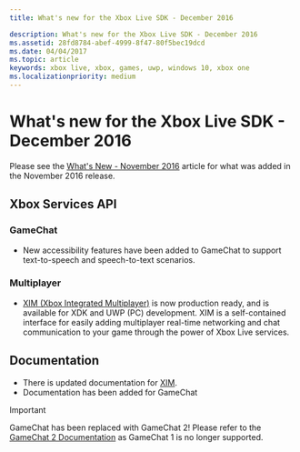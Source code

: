 ```yaml
---
title: What's new for the Xbox Live SDK - December 2016

description: What's new for the Xbox Live SDK - December 2016
ms.assetid: 28fd8784-abef-4999-8f47-80f5bec19dcd
ms.date: 04/04/2017
ms.topic: article
keywords: xbox live, xbox, games, uwp, windows 10, xbox one
ms.localizationpriority: medium
---
```

# What's new for the Xbox Live SDK - December 2016

Please see the [What's New - November 2016](1611-whats-new.md) article for what was added in the November 2016 release.

## Xbox Services API

### GameChat

* New accessibility features have been added to GameChat to support text-to-speech and speech-to-text scenarios.

### Multiplayer

* [XIM (Xbox Integrated Multiplayer)](../multiplayer/xbox-integrated-multiplayer.md) is now production ready, and is available for XDK and UWP (PC) development.  XIM is a self-contained interface for easily adding multiplayer real-time networking and chat communication to your game through the power of Xbox Live services.

## Documentation
* There is updated documentation for [XIM](../multiplayer/xbox-integrated-multiplayer.md).
* Documentation has been added for GameChat

> [!IMPORTANT]
> GameChat has been replaced with GameChat 2! Please refer to the [GameChat 2 Documentation](../multiplayer/chat/game-chat-2-overview.md) as GameChat 1 is no longer supported.